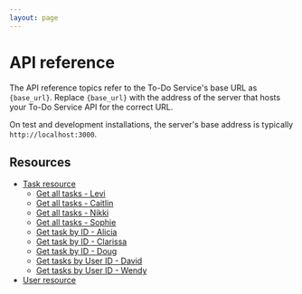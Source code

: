 ```yaml
---
layout: page
---
```


# API reference

The API reference topics refer to the To-Do Service's base URL as `{base_url}`.
Replace `{base_url}` with the address of the server that hosts your To-Do Service
API for the correct URL.

On test and development installations, the server's base address is typically `http://localhost:3000`.

## Resources

* [Task resource](api/task.md)
    * [Get all tasks - Levi](api/tasks-get-tasks-levibeverly.md)
    * [Get all tasks - Caitlin](api/tasks-get-all-tasks_chood.md)
    * [Get all tasks - Nikki](api/tasks-get-all-tasks-nikki-everett.md)
    * [Get all tasks - Sophie](api/tasks-get-all-tasks-sophie.md)
    * [Get task by ID - Alicia](api/tasks-get-by-task-id_alkreb.md)
    * [Get task by ID - Clarissa](api/tasks-get-by-task-id_csun.md)
    * [Get task by ID - Doug](api/tasks-get-by-task-id_dmanis.md)
    * [Get tasks by User ID - David](api/tasks-get-tasks-by-user_id_david.md)
    * [Get tasks by User ID - Wendy](api/tasks-get-tasks-by-user_id_WUF.md)
* [User resource](api/user.md)
